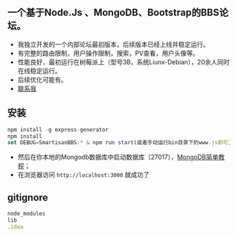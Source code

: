 ## 一个基于Node.Js 、MongoDB、Bootstrap的BBS论坛。
+ 我独立开发的一个内部论坛最初版本，后续版本已经上线并稳定运行。
+ 有完整的路由限制，用户操作限制，搜索，PV查看，用户头像等。
+ 性能良好，最初运行在树莓派上（型号3B，系统Liunx-Debian），20余人同时在线稳定运行。
+ 后续优化可能有。
+ [联系我](https://xiaomibaobao.github.io/html/CONTACT.html)

## 安装
```javascript
npm install -g express-generator
npm install
set DEBUG=SmartisanBBS:* & npm run start(或者手动运行bin目录下的www.js即可)
```
+ 然后在你本地的Mongodb数据库中启动数据库（27017），[MongoDB简单教程](https://xiaomibaobao.github.io/html/Node.js/MongoDB.html)；
+ 在浏览器访问 `http://localhost:3000` 就成功了

## gitignore
```javascript
node_modules
lib
.idea
```

